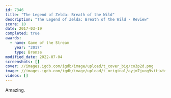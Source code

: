 ```yaml
---
id: 7346
title: "The Legend of Zelda: Breath of the Wild"
description: "The Legend of Zelda: Breath of the Wild - Review"
score: 10
date: 2017-03-19
completed: true
awards:
  - name: Game of the Stream
    year: "2017"
    type: Bronze
modified_date: 2022-07-04
screenshots: []
cover: //images.igdb.com/igdb/image/upload/t_cover_big/co3p2d.png
image: //images.igdb.com/igdb/image/upload/t_original/ayjm7juog9vitiwbfrcz.jpg
videos: []
---
```

Amazing.
